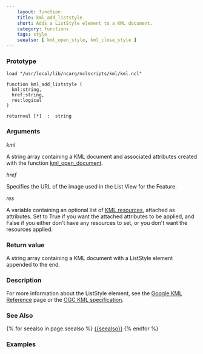 ```yaml
---
    layout: function
    title: kml_add_liststyle
    short: Adds a ListStyle element to a KML document.
    category: functions
    tags: style
    seealso: [ kml_open_style, kml_close_style ]
---
```


### Prototype

<pre><code>load "/usr/local/lib/ncarg/nclscripts/kml/kml.ncl"

function kml_add_liststyle (
  kml:string,
  href:string,
  res:logical
)

returnval [*]  :  string
</code></pre>

### Arguments
*kml*

A string array containing a KML document and associated attributes created with the function [kml_open_document]({{site.url}}/functions/kml_open_document.html).

*href*

Specifies the URL of the image used in the List View for the Feature.

*res*

A variable containing an optional list of [KML resources]({{site.url}}/resources), attached as attributes. Set to True if you want the attached attributes to be applied, and False if you either don't have any resources to set, or you don't want the resources applied.

### Return value

A string array containing a KML document with a ListStyle element appended to the end.

### Description

For more information about the ListStyle element, see the [Google KML Reference](https://developers.google.com/kml/documentation/kmlreference#liststyle) page or the [OGC KML specification](http://www.opengeospatial.org/standards/kml/).

### See Also

{% for seealso in page.seealso %}
[{{seealso}}]({{site.url}}/functions/{{seealso}}.html)
{% endfor %}

### Examples


